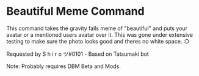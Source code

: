 # Beautiful Meme Command
This command takes the gravity falls meme of "beautiful" and puts your avatar or a mentioned users avatar over it.
This was gone under extensive testing to make sure the photo looks good and theres no white space. :D

Requested by S h i r o ツ#0101 - Based on Tatsumaki bot

Note: Probably requires DBM Beta and Mods.